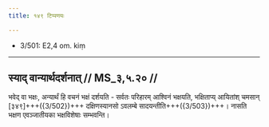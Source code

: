 ```yaml
---
title: १४९ टिप्पणयः

---
```

- 3/501: E2,4 om. kiṃ

____________________________________________


## स्याद् वान्यार्थदर्शनात् // MS_३,५.२० //

भवेद् वा भक्षः, अन्यार्थं हि वचनं भक्षं दर्शयति - सर्वतः परिहारम् आश्विनं भक्षयति, भक्षिताप्य् आयितांश् चमसान् [३४९]+++({3/502})+++ दक्षिणस्यानसो ऽवलम्बे सादयन्तीति+++({3/503})+++। नासति भक्षण एवञ्जातीयका भक्षविशेषाः सम्भवन्ति।